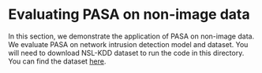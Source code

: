 # Evaluating PASA on non-image data

In this section, we demonstrate the application of PASA on non-image data. We evaluate PASA on network intrusion detection model and dataset. You will need to download NSL-KDD dataset to run the code in this directory. You can find the dataset [here](https://www.kaggle.com/datasets/hassan06/nslkdd). 